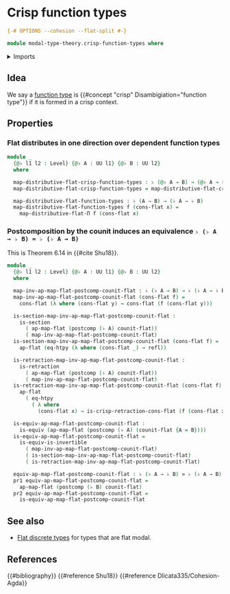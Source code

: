 # Crisp function types

```agda
{-# OPTIONS --cohesion --flat-split #-}

module modal-type-theory.crisp-function-types where
```

<details><summary>Imports</summary>

```agda
open import foundation.action-on-identifications-functions
open import foundation.dependent-pair-types
open import foundation.equivalences
open import foundation.function-extensionality
open import foundation.function-types
open import foundation.homotopies
open import foundation.identity-types
open import foundation.postcomposition-functions
open import foundation.retractions
open import foundation.sections
open import foundation.universe-levels

open import modal-type-theory.action-on-identifications-crisp-functions
open import modal-type-theory.action-on-identifications-flat-modality
open import modal-type-theory.crisp-dependent-function-types
open import modal-type-theory.crisp-identity-types
open import modal-type-theory.flat-modality
open import modal-type-theory.functoriality-flat-modality
```

</details>

## Idea

We say a [function type](foundation-core.function-types.md) is
{{#concept "crisp" Disambigiation="function type"}} if it is formed in a crisp
context.

<!-- TODO explain crisp function vs crisply defined function (nonstandard terminology, find better name) -->

## Properties

### Flat distributes in one direction over dependent function types

```agda
module _
  {@♭ l1 l2 : Level} {@♭ A : UU l1} {@♭ B : UU l2}
  where

  map-distributive-flat-crisp-function-types : ♭ (@♭ A → B) → (@♭ A → ♭ B)
  map-distributive-flat-crisp-function-types = map-distributive-flat-crisp-Π

  map-distributive-flat-function-types : ♭ (A → B) → (♭ A → ♭ B)
  map-distributive-flat-function-types f (cons-flat x) =
    map-distributive-flat-Π f (cons-flat x)
```

### Postcomposition by the counit induces an equivalence `♭ (♭ A → ♭ B) ≃ ♭ (♭ A → B)`

This is Theorem 6.14 in {{#cite Shu18}}.

```agda
module _
  {@♭ l1 l2 : Level} {@♭ A : UU l1} {@♭ B : UU l2}
  where

  map-inv-ap-map-flat-postcomp-counit-flat : ♭ (♭ A → B) → ♭ (♭ A → ♭ B)
  map-inv-ap-map-flat-postcomp-counit-flat (cons-flat f) =
    cons-flat (λ where (cons-flat y) → cons-flat (f (cons-flat y)))

  is-section-map-inv-ap-map-flat-postcomp-counit-flat :
    is-section
      ( ap-map-flat (postcomp (♭ A) counit-flat))
      ( map-inv-ap-map-flat-postcomp-counit-flat)
  is-section-map-inv-ap-map-flat-postcomp-counit-flat (cons-flat f) =
    ap-flat (eq-htpy (λ where (cons-flat _) → refl))

  is-retraction-map-inv-ap-map-flat-postcomp-counit-flat :
    is-retraction
      ( ap-map-flat (postcomp (♭ A) counit-flat))
      ( map-inv-ap-map-flat-postcomp-counit-flat)
  is-retraction-map-inv-ap-map-flat-postcomp-counit-flat (cons-flat f) =
    ap-flat
      ( eq-htpy
        ( λ where
          (cons-flat x) → is-crisp-retraction-cons-flat (f (cons-flat x))))

  is-equiv-ap-map-flat-postcomp-counit-flat :
    is-equiv (ap-map-flat (postcomp (♭ A) (counit-flat {A = B})))
  is-equiv-ap-map-flat-postcomp-counit-flat =
    is-equiv-is-invertible
      ( map-inv-ap-map-flat-postcomp-counit-flat)
      ( is-section-map-inv-ap-map-flat-postcomp-counit-flat)
      ( is-retraction-map-inv-ap-map-flat-postcomp-counit-flat)

  equiv-ap-map-flat-postcomp-counit-flat : ♭ (♭ A → ♭ B) ≃ ♭ (♭ A → B)
  pr1 equiv-ap-map-flat-postcomp-counit-flat =
    ap-map-flat (postcomp (♭ B) counit-flat)
  pr2 equiv-ap-map-flat-postcomp-counit-flat =
    is-equiv-ap-map-flat-postcomp-counit-flat
```

## See also

- [Flat discrete types](modal-type-theory.flat-discrete-crisp-types.md) for
  types that are flat modal.

## References

{{#bibliography}} {{#reference Shu18}} {{#reference Dlicata335/Cohesion-Agda}}
